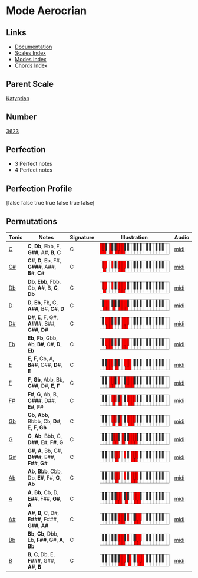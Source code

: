 # Mode Aerocrian

## Links

- [Documentation](index.md)
- [Scales Index](Scales.md)
- [Modes Index](Modes.md)
- [Chords Index](Chords.md)

## Parent Scale

[Katyptian](ScaleKatyptian.md)

## Number

[3623](https://ianring.com/musictheory/scales/3623)

## Perfection

- 3 Perfect notes
- 4 Perfect notes

## Perfection Profile

[false false true true false true false]

## Permutations

| Tonic | Notes | Signature | Illustration | Audio |
|-------|-------|-----------|--------------|-------|
| [C](ModeCNaturalAerocrian.md) | **C**, **Db**, Ebb, F, **G##**, A#, **B**, **C** | C | ![CNaturalAerocrian](ModeCNaturalAerocrian.png) | [midi](https://github.com/edipermadi/music/blob/main/docs/ModeCNaturalAerocrian.mid?raw=true) |
| [C#](ModeCSharpAerocrian.md) | **C#**, **D**, Eb, F#, **G###**, A##, **B#**, **C#** | C | ![CSharpAerocrian](ModeCSharpAerocrian.png) | [midi](https://github.com/edipermadi/music/blob/main/docs/ModeCSharpAerocrian.mid?raw=true) |
| [Db](ModeDFlatAerocrian.md) | **Db**, **Ebb**, Fbb, Gb, **A#**, B, **C**, **Db** | C | ![DFlatAerocrian](ModeDFlatAerocrian.png) | [midi](https://github.com/edipermadi/music/blob/main/docs/ModeDFlatAerocrian.mid?raw=true) |
| [D](ModeDNaturalAerocrian.md) | **D**, **Eb**, Fb, G, **A##**, B#, **C#**, **D** | C | ![DNaturalAerocrian](ModeDNaturalAerocrian.png) | [midi](https://github.com/edipermadi/music/blob/main/docs/ModeDNaturalAerocrian.mid?raw=true) |
| [D#](ModeDSharpAerocrian.md) | **D#**, **E**, F, G#, **A###**, B##, **C##**, **D#** | C | ![DSharpAerocrian](ModeDSharpAerocrian.png) | [midi](https://github.com/edipermadi/music/blob/main/docs/ModeDSharpAerocrian.mid?raw=true) |
| [Eb](ModeEFlatAerocrian.md) | **Eb**, **Fb**, Gbb, Ab, **B#**, C#, **D**, **Eb** | C | ![EFlatAerocrian](ModeEFlatAerocrian.png) | [midi](https://github.com/edipermadi/music/blob/main/docs/ModeEFlatAerocrian.mid?raw=true) |
| [E](ModeENaturalAerocrian.md) | **E**, **F**, Gb, A, **B##**, C##, **D#**, **E** | C | ![ENaturalAerocrian](ModeENaturalAerocrian.png) | [midi](https://github.com/edipermadi/music/blob/main/docs/ModeENaturalAerocrian.mid?raw=true) |
| [F](ModeFNaturalAerocrian.md) | **F**, **Gb**, Abb, Bb, **C##**, D#, **E**, **F** | C | ![FNaturalAerocrian](ModeFNaturalAerocrian.png) | [midi](https://github.com/edipermadi/music/blob/main/docs/ModeFNaturalAerocrian.mid?raw=true) |
| [F#](ModeFSharpAerocrian.md) | **F#**, **G**, Ab, B, **C###**, D##, **E#**, **F#** | C | ![FSharpAerocrian](ModeFSharpAerocrian.png) | [midi](https://github.com/edipermadi/music/blob/main/docs/ModeFSharpAerocrian.mid?raw=true) |
| [Gb](ModeGFlatAerocrian.md) | **Gb**, **Abb**, Bbbb, Cb, **D#**, E, **F**, **Gb** | C | ![GFlatAerocrian](ModeGFlatAerocrian.png) | [midi](https://github.com/edipermadi/music/blob/main/docs/ModeGFlatAerocrian.mid?raw=true) |
| [G](ModeGNaturalAerocrian.md) | **G**, **Ab**, Bbb, C, **D##**, E#, **F#**, **G** | C | ![GNaturalAerocrian](ModeGNaturalAerocrian.png) | [midi](https://github.com/edipermadi/music/blob/main/docs/ModeGNaturalAerocrian.mid?raw=true) |
| [G#](ModeGSharpAerocrian.md) | **G#**, **A**, Bb, C#, **D###**, E##, **F##**, **G#** | C | ![GSharpAerocrian](ModeGSharpAerocrian.png) | [midi](https://github.com/edipermadi/music/blob/main/docs/ModeGSharpAerocrian.mid?raw=true) |
| [Ab](ModeAFlatAerocrian.md) | **Ab**, **Bbb**, Cbb, Db, **E#**, F#, **G**, **Ab** | C | ![AFlatAerocrian](ModeAFlatAerocrian.png) | [midi](https://github.com/edipermadi/music/blob/main/docs/ModeAFlatAerocrian.mid?raw=true) |
| [A](ModeANaturalAerocrian.md) | **A**, **Bb**, Cb, D, **E##**, F##, **G#**, **A** | C | ![ANaturalAerocrian](ModeANaturalAerocrian.png) | [midi](https://github.com/edipermadi/music/blob/main/docs/ModeANaturalAerocrian.mid?raw=true) |
| [A#](ModeASharpAerocrian.md) | **A#**, **B**, C, D#, **E###**, F###, **G##**, **A#** | C | ![ASharpAerocrian](ModeASharpAerocrian.png) | [midi](https://github.com/edipermadi/music/blob/main/docs/ModeASharpAerocrian.mid?raw=true) |
| [Bb](ModeBFlatAerocrian.md) | **Bb**, **Cb**, Dbb, Eb, **F##**, G#, **A**, **Bb** | C | ![BFlatAerocrian](ModeBFlatAerocrian.png) | [midi](https://github.com/edipermadi/music/blob/main/docs/ModeBFlatAerocrian.mid?raw=true) |
| [B](ModeBNaturalAerocrian.md) | **B**, **C**, Db, E, **F###**, G##, **A#**, **B** | C | ![BNaturalAerocrian](ModeBNaturalAerocrian.png) | [midi](https://github.com/edipermadi/music/blob/main/docs/ModeBNaturalAerocrian.mid?raw=true) |
